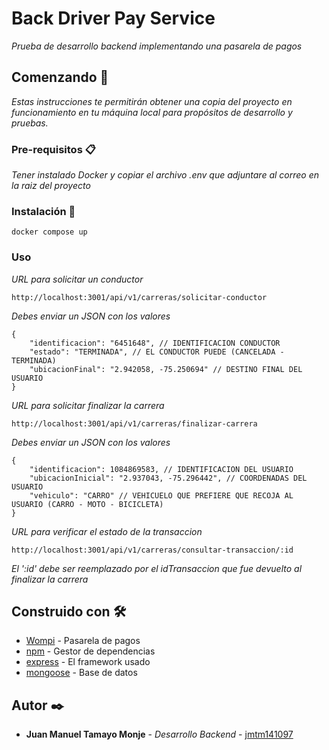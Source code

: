 # Back Driver Pay Service

_Prueba de desarrollo backend implementando una pasarela de pagos_

## Comenzando 🚀

_Estas instrucciones te permitirán obtener una copia del proyecto en funcionamiento en tu máquina local para propósitos de desarrollo y pruebas._

### Pre-requisitos 📋

_Tener instalado Docker y copiar el archivo .env que adjuntare al correo en la raiz del proyecto_

### Instalación 🔧

```
docker compose up
```

### Uso 

_URL para solicitar un conductor_

```
http://localhost:3001/api/v1/carreras/solicitar-conductor
```

_Debes enviar un JSON con los valores_
```
{
    "identificacion": "6451648", // IDENTIFICACION CONDUCTOR
    "estado": "TERMINADA", // EL CONDUCTOR PUEDE (CANCELADA - TERMINADA)
    "ubicacionFinal": "2.942058, -75.250694" // DESTINO FINAL DEL USUARIO
}
```

_URL para solicitar finalizar la carrera_

```
http://localhost:3001/api/v1/carreras/finalizar-carrera
```

_Debes enviar un JSON con los valores_

```
{
    "identificacion": 1084869583, // IDENTIFICACION DEL USUARIO
    "ubicacionInicial": "2.937043, -75.296442", // COORDENADAS DEL USUARIO
    "vehiculo": "CARRO" // VEHICUELO QUE PREFIERE QUE RECOJA AL USUARIO (CARRO - MOTO - BICICLETA)
}
```

_URL para verificar el estado de la transaccion_

```
http://localhost:3001/api/v1/carreras/consultar-transaccion/:id
```

_El ':id' debe ser reemplazado por el idTransaccion que fue devuelto al finalizar la carrera_

## Construido con 🛠️

-   [Wompi](https://wompi.co/?gclid=CjwKCAjw2OiaBhBSEiwAh2ZSP4-Rj7e80EZqQUUAStk_hDIiVz-fwvAgBUQOsfdKZ_if_ZmTxnCslxoCavEQAvD_BwE) - Pasarela de pagos
-   [npm](https://wompi.co/?gclid=CjwKCAjw2OiaBhBSEiwAh2ZSP4-Rj7e80EZqQUUAStk_hDIiVz-fwvAgBUQOsfdKZ_if_ZmTxnCslxoCavEQAvD_BwE) - Gestor de dependencias
-   [express](https://expressjs.com/es/) - El framework usado
-   [mongoose](https://mongoosejs.com/) - Base de datos

## Autor ✒️

-   **Juan Manuel Tamayo Monje** - _Desarrollo Backend_ - [jmtm141097](https://github.com/jmtm141097)
